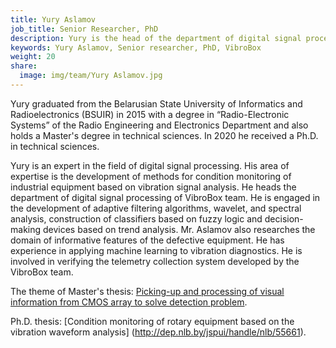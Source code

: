 ```yaml
---
title: Yury Aslamov
job_title: Senior Researcher, PhD
description: Yury is the head of the department of digital signal processing of VibroBox team. He is engaged in the development of adaptive filtering algorithms, wavelet, and spectral analysis, construction of classifiers based on fuzzy logic and decision-making devices based on trend analysis.
keywords: Yury Aslamov, Senior researcher, PhD, VibroBox
weight: 20
share:
  image: img/team/Yury Aslamov.jpg
---
```

Yury graduated from the Belarusian State University of Informatics and Radioelectronics (BSUIR) in 2015 with a degree in “Radio-Electronic Systems” of the Radio Engineering and Electronics Department and also holds a Master's degree in technical sciences. In 2020 he received a Ph.D. in technical sciences.

Yury is an expert in the field of digital signal processing. His area of expertise is the development of methods for condition monitoring of industrial equipment based on vibration signal analysis. He heads the department of digital signal processing of VibroBox team. He is engaged in the development of adaptive filtering algorithms, wavelet, and spectral analysis, construction of classifiers based on fuzzy logic and decision-making devices based on trend analysis. Mr. Aslamov also researches the domain of informative features of the defective equipment. He has experience in applying machine learning to vibration diagnostics. He is involved in verifying the telemetry collection system developed by the VibroBox team.

The theme of Master's thesis: [Picking-up and processing of visual information from CMOS array to solve detection problem](https://libeldoc.bsuir.by/handle/123456789/7842).

Ph.D. thesis: [Condition monitoring of rotary equipment based on the vibration waveform analysis] (http://dep.nlb.by/jspui/handle/nlb/55661).
